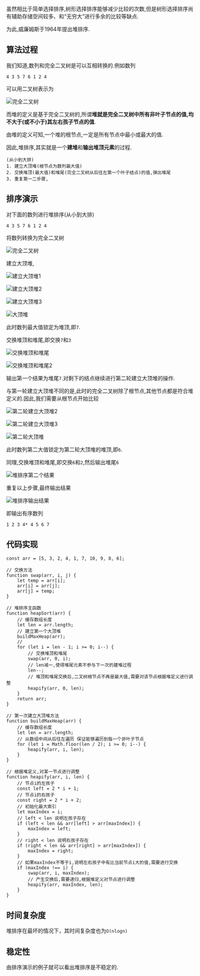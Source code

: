 虽然相比于简单选择排序,树形选择排序能够减少比较的次数,但是树形选择排序尚有辅助存储空间较多、和“无穷大”进行多余的比较等缺点.

为此,威廉姆斯于1964年提出堆排序.

## 算法过程

我们知道,数列和完全二叉树是可以互相转换的.例如数列

```
4 3 5 7 6 1 2 4
```

可以用二叉树表示为

![完全二叉树](https://gitee.com/ljf52007/note/raw/master/interview/interview_Q/Algorithm_Q.assets/%E5%AE%8C%E5%85%A8%E4%BA%8C%E5%8F%89%E6%A0%91.png)

而堆的定义是基于完全二叉树的,所谓**堆就是完全二叉树中所有非叶子节点的值,均不大于(或不小于)其左右孩子节点的值**.

由堆的定义可知,一个堆的根节点,一定是所有节点中最小或最大的值.

因此,堆排序,其实就是一个**建堆**和**输出堆顶元素**的过程.

```
(从小到大排)
1. 建立大顶堆(根节点为数列最大值)
2. 交换堆顶(最大值)和堆尾(完全二叉树从后往左第一个叶子结点)的值,弹出堆尾
3. 重复第一二步骤,
```



## 排序演示

对下面的数列进行堆排序(从小到大排)

```
4 3 5 7 6 1 2 4
```

将数列转换为完全二叉树

![完全二叉树](https://gitee.com/ljf52007/note/raw/master/interview/interview_Q/Algorithm_Q.assets/%E5%AE%8C%E5%85%A8%E4%BA%8C%E5%8F%89%E6%A0%91.png)

建立大顶堆,

![建立大顶堆1](https://gitee.com/ljf52007/note/raw/master/interview/interview_Q/Algorithm_Q.assets/%E5%BB%BA%E7%AB%8B%E5%A4%A7%E9%A1%B6%E5%A0%861.png)

![建立大顶堆2](https://gitee.com/ljf52007/note/raw/master/interview/interview_Q/Algorithm_Q.assets/%E5%BB%BA%E7%AB%8B%E5%A4%A7%E9%A1%B6%E5%A0%862.png)

![建立大顶堆3](https://gitee.com/ljf52007/note/raw/master/interview/interview_Q/Algorithm_Q.assets/%E5%BB%BA%E7%AB%8B%E5%A4%A7%E9%A1%B6%E5%A0%863.png)

![大顶堆](https://gitee.com/ljf52007/note/raw/master/interview/interview_Q/Algorithm_Q.assets/%E5%A4%A7%E9%A1%B6%E5%A0%86.png)

此时数列最大值锁定为堆顶,即`7`.

交换堆顶和堆尾,即交换`7`和`3`

![交换堆顶和堆尾](https://gitee.com/ljf52007/note/raw/master/interview/interview_Q/Algorithm_Q.assets/%E4%BA%A4%E6%8D%A2%E5%A0%86%E9%A1%B6%E5%92%8C%E5%A0%86%E5%B0%BE.png)

![交换堆顶和堆尾2](https://gitee.com/ljf52007/note/raw/master/interview/interview_Q/Algorithm_Q.assets/%E4%BA%A4%E6%8D%A2%E5%A0%86%E9%A1%B6%E5%92%8C%E5%A0%86%E5%B0%BE2.png)

输出第一个结果为堆尾`7`.对剩下的结点继续进行第二轮建立大顶堆的操作.

与第一轮建立大顶堆不同的是,此时的完全二叉树除了根节点,其他节点都是符合堆定义的.因此,我们需要从根节点开始比较

![第二轮建立大顶堆2](https://gitee.com/ljf52007/note/raw/master/interview/interview_Q/Algorithm_Q.assets/%E7%AC%AC%E4%BA%8C%E8%BD%AE%E5%BB%BA%E7%AB%8B%E5%A4%A7%E9%A1%B6%E5%A0%862.png)

![第二轮建立大顶堆3](https://gitee.com/ljf52007/note/raw/master/interview/interview_Q/Algorithm_Q.assets/%E7%AC%AC%E4%BA%8C%E8%BD%AE%E5%BB%BA%E7%AB%8B%E5%A4%A7%E9%A1%B6%E5%A0%863.png)

![第二轮大顶堆](https://gitee.com/ljf52007/note/raw/master/interview/interview_Q/Algorithm_Q.assets/%E7%AC%AC%E4%BA%8C%E8%BD%AE%E5%A4%A7%E9%A1%B6%E5%A0%86.png)

此时数列第二大值锁定为第二轮大顶堆的堆顶,即`6`.

同理,交换堆顶和堆尾,即交换`6`和`2`,然后输出堆尾`6`

![堆排序第二个结果](https://gitee.com/ljf52007/note/raw/master/interview/interview_Q/Algorithm_Q.assets/%E5%A0%86%E6%8E%92%E5%BA%8F%E7%AC%AC%E4%BA%8C%E4%B8%AA%E7%BB%93%E6%9E%9C.png)

重复以上步骤,最终输出结果

![堆排序输出结果](https://gitee.com/ljf52007/note/raw/master/interview/interview_Q/Algorithm_Q.assets/%E5%A0%86%E6%8E%92%E5%BA%8F%E8%BE%93%E5%87%BA%E7%BB%93%E6%9E%9C.png)

即输出有序数列

```
1 2 3 4* 4 5 6 7
```



## 代码实现

```JS
const arr = [5, 3, 2, 4, 1, 7, 10, 9, 8, 6];

// 交换方法
function swap(arr, i, j) {
    let temp = arr[i];
    arr[i] = arr[j];
    arr[j] = temp;
}

// 堆排序主函数
function heapSort(arr) {
    // 缓存数组长度
    let len = arr.length;
    // 建立第一个大顶堆
    buildMaxHeap(arr);
    //
    for (let i = len - 1; i >= 0; i--) {
        // 交换堆顶和堆尾
        swap(arr, 0, i);
        // len减一,使得堆尾元素不参与下一次的建堆过程
        len--;
        // 堆顶和堆尾交换后,二叉树根节点不再是最大值,需要对该节点根据堆定义进行调整
        heapify(arr, 0, len);
    }
    return arr;
}

// 第一次建立大顶堆方法
function buildMaxHeap(arr) {
    // 缓存数组长度
    let len = arr.length;
    // 从数组中间从后往左遍历 保证能够遍历到每一个非叶子节点
    for (let i = Math.floor(len / 2); i >= 0; i--) {
        heapify(arr, i, len);
    }
}

// 根据堆定义,对某一节点进行调整
function heapify(arr, i, len) {
    // 节点i的左孩子
    const left = 2 * i + 1;
    // 节点i的右孩子
    const right = 2 * i + 2;
    // 初始化最大索引
    let maxIndex = i;
    // left < len 说明左孩子存在
    if (left < len && arr[left] > arr[maxIndex]) {
        maxIndex = left;
    }
    // right < len 说明右孩子存在
    if (right < len && arr[right] > arr[maxIndex]) {
        maxIndex = right;
    }
    // 如果maxIndex不等于i,说明左右孩子中有比当前节点i大的值,需要进行交换
    if (maxIndex !== i) {
        swap(arr, i, maxIndex);
        // 产生交换后,需要递归,根据堆定义对节点进行调整
        heapify(arr, maxIndex, len);
    }
}
```



## 时间复杂度

堆排序在最坏的情况下，其时间复杂度也为`O(nlogn)`



## 稳定性

由排序演示的例子就可以看出堆排序是不稳定的.